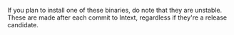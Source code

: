 If you plan to install one of these binaries, do note that they are unstable. These are made after each commit to Intext, regardless if they're a release candidate.